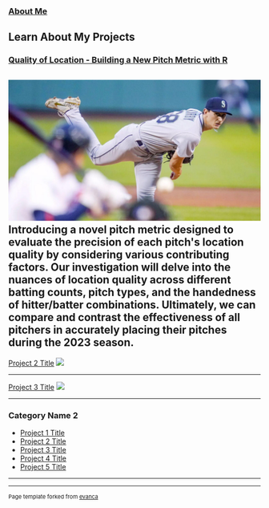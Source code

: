 ### [About Me](/aboutme.md)

## Learn About My Projects

### [Quality of Location - Building a New Pitch Metric with R](https://drose1988.github.io/pitch_location_quality_project/)
[<img src="images/6287190ed833f.image.jpg"/>](https://drose1988.github.io/pitch_location_quality_project/)
Introducing a novel pitch metric designed to evaluate the precision of each pitch's location quality by considering various contributing factors. Our investigation will delve into the nuances of location quality across different batting counts, pitch types, and the handedness of hitter/batter combinations. Ultimately, we can compare and contrast the effectiveness of all pitchers in accurately placing their pitches during the 2023 season.
---
[Project 2 Title](/pdf/sample_presentation.pdf)
<img src="images/dummy_thumbnail.jpg?raw=true"/>

---
[Project 3 Title](http://example.com/)
<img src="images/dummy_thumbnail.jpg?raw=true"/>

---

### Category Name 2

- [Project 1 Title](http://example.com/)
- [Project 2 Title](http://example.com/)
- [Project 3 Title](http://example.com/)
- [Project 4 Title](http://example.com/)
- [Project 5 Title](http://example.com/)

---




---
<p style="font-size:11px">Page template forked from <a href="https://github.com/evanca/quick-portfolio">evanca</a></p>
<!-- Remove above link if you don't want to attibute -->

